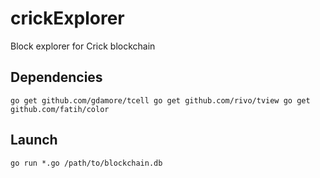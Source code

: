 # crickExplorer
Block explorer for Crick blockchain

## Dependencies

`
go get github.com/gdamore/tcell
go get github.com/rivo/tview
go get github.com/fatih/color
`

## Launch 

`go run *.go /path/to/blockchain.db
`